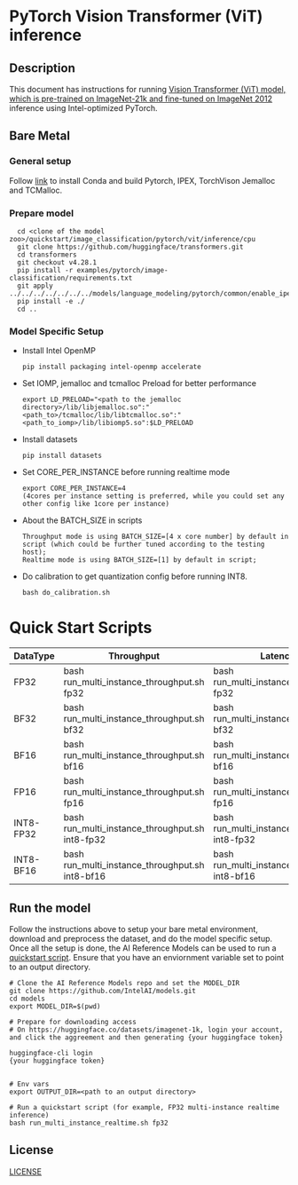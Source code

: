 <!--- 0. Title -->
# PyTorch Vision Transformer (ViT) inference

<!-- 10. Description -->
## Description

This document has instructions for running [Vision Transformer (ViT) model, which is pre-trained on ImageNet-21k and fine-tuned on ImageNet 2012](https://huggingface.co/google/vit-base-patch16-224) inference using Intel-optimized PyTorch.

## Bare Metal
### General setup

Follow [link](/docs/general/pytorch/BareMetalSetup.md) to install Conda and build Pytorch, IPEX, TorchVison Jemalloc and TCMalloc.

### Prepare model
```
  cd <clone of the model zoo>/quickstart/image_classification/pytorch/vit/inference/cpu
  git clone https://github.com/huggingface/transformers.git
  cd transformers
  git checkout v4.28.1
  pip install -r examples/pytorch/image-classification/requirements.txt
  git apply ../../../../../../../models/language_modeling/pytorch/common/enable_ipex_for_transformers.diff
  pip install -e ./
  cd ..
 ```
### Model Specific Setup

* Install Intel OpenMP
  ```
  pip install packaging intel-openmp accelerate
  ```
* Set IOMP, jemalloc and tcmalloc Preload for better performance
  ```
  export LD_PRELOAD="<path to the jemalloc directory>/lib/libjemalloc.so":"<path_to>/tcmalloc/lib/libtcmalloc.so":"<path_to_iomp>/lib/libiomp5.so":$LD_PRELOAD
  ```

* Install datasets
  ```
  pip install datasets
  ```

* Set CORE_PER_INSTANCE before running realtime mode
  ```
  export CORE_PER_INSTANCE=4
  (4cores per instance setting is preferred, while you could set any other config like 1core per instance)
  ```

* About the BATCH_SIZE in scripts
  ```
  Throughput mode is using BATCH_SIZE=[4 x core number] by default in script (which could be further tuned according to the testing host); 
  Realtime mode is using BATCH_SIZE=[1] by default in script; 
  ```

* Do calibration to get quantization config before running INT8.
  ```
  bash do_calibration.sh
  ```

# Quick Start Scripts

|  DataType   | Throughput  |  Latency    |   Accuracy  |
| ----------- | ----------- | ----------- | ----------- |
| FP32        | bash run_multi_instance_throughput.sh fp32 | bash run_multi_instance_realtime.sh fp32 | bash run_accuracy.sh fp32 |
| BF32        | bash run_multi_instance_throughput.sh bf32 | bash run_multi_instance_realtime.sh bf32 | bash run_accuracy.sh bf32 |
| BF16        | bash run_multi_instance_throughput.sh bf16 | bash run_multi_instance_realtime.sh bf16 | bash run_accuracy.sh bf16 |
| FP16        | bash run_multi_instance_throughput.sh fp16 | bash run_multi_instance_realtime.sh fp16 | bash run_accuracy.sh fp16 |
| INT8-FP32        | bash run_multi_instance_throughput.sh int8-fp32 | bash run_multi_instance_realtime.sh int8-fp32 | bash run_accuracy.sh int8-fp32 |
| INT8-BF16       | bash run_multi_instance_throughput.sh int8-bf16 | bash run_multi_instance_realtime.sh int8-bf16 | bash run_accuracy.sh int8-bf16 |

## Run the model

Follow the instructions above to setup your bare metal environment, download and
preprocess the dataset, and do the model specific setup. Once all the setup is done,
the AI Reference Models can be used to run a [quickstart script](#quick-start-scripts).
Ensure that you have an enviornment variable set to point to an output directory.

```
# Clone the AI Reference Models repo and set the MODEL_DIR
git clone https://github.com/IntelAI/models.git
cd models
export MODEL_DIR=$(pwd)

# Prepare for downloading access
# On https://huggingface.co/datasets/imagenet-1k, login your account, and click the aggreement and then generating {your huggingface token}

huggingface-cli login
{your huggingface token}


# Env vars
export OUTPUT_DIR=<path to an output directory>

# Run a quickstart script (for example, FP32 multi-instance realtime inference)
bash run_multi_instance_realtime.sh fp32
```

<!--- 80. License -->
## License
[LICENSE](https://github.com/IntelAI/models/blob/master/LICENSE)

